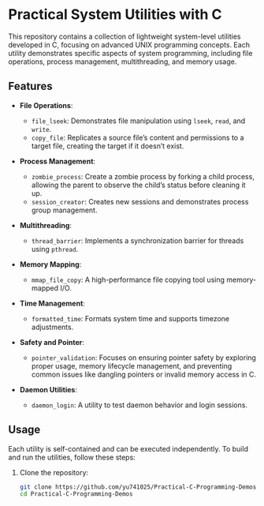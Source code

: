 # Practical System Utilities with C

This repository contains a collection of lightweight system-level utilities developed in C, focusing on advanced UNIX programming concepts. Each utility demonstrates specific aspects of system programming, including file operations, process management, multithreading, and memory usage.

## Features

- **File Operations**:
  - `file_lseek`: Demonstrates file manipulation using `lseek`, `read`, and `write`.
  - `copy_file`: Replicates a source file’s content and permissions to a target file, creating the target if it doesn’t exist.
- **Process Management**:
  - `zombie_process`: Create a zombie process by forking a child process, allowing the parent to observe the child’s status before cleaning it up.
  - `session_creator`: Creates new sessions and demonstrates process group management.

- **Multithreading**:
  - `thread_barrier`: Implements a synchronization barrier for threads using `pthread`.

- **Memory Mapping**:
  - `mmap_file_copy`: A high-performance file copying tool using memory-mapped I/O.

- **Time Management**:
  - `formatted_time`: Formats system time and supports timezone adjustments.

- **Safety and Pointer**:
  - `pointer_validation`:  Focuses on ensuring pointer safety by exploring proper usage, memory lifecycle management, and preventing common issues like dangling pointers or invalid memory access in C.

- **Daemon Utilities**:
  - `daemon_login`: A utility to test daemon behavior and login sessions.

## Usage

Each utility is self-contained and can be executed independently. To build and run the utilities, follow these steps:

1. Clone the repository:
   ```bash
   git clone https://github.com/yu741025/Practical-C-Programming-Demos.git
   cd Practical-C-Programming-Demos
